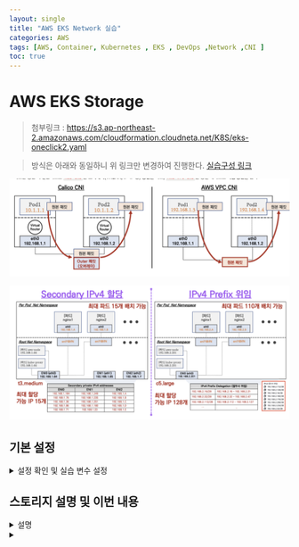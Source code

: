 ```yaml
---
layout: single
title: "AWS EKS Network 실습"
categories: AWS
tags: [AWS, Container, Kubernetes , EKS , DevOps ,Network ,CNI ]
toc: true
---
```



# AWS EKS  Storage
 > 첨부링크 : https://s3.ap-northeast-2.amazonaws.com/cloudformation.cloudneta.net/K8S/eks-oneclick2.yaml
 
 > 방식은 아래와 동일하니 위 링크만 변경하여 진행한다.
  [ 실습구성 링크 ](https://parkbeomsub.github.io/aws/AWS-EKS-%EC%84%A4%EC%B9%98(addon-AWS-CNI,-Core-DNS,-kube-proxy)/)



![구성](/Images/eks/eks_s1.png)

![구성](/Images/eks/eks_s2.png)



## 기본 설정

<details><summary>설정 확인 및 실습 변수 설정</summary>
```bash

# default 네임스페이스 적용
**kubectl ns default**

# EFS 확인 : AWS 관리콘솔 EFS 확인해보자
echo $EfsFsId
mount -t efs -o tls $EfsFsId:/ /mnt/myefs
**df -hT --type nfs4**

**echo "efs file test" > /mnt/myefs/memo.txt**
cat /mnt/myefs/memo.txt
rm -f /mnt/myefs/memo.txt

# 스토리지클래스 및 CSI 노드 확인
kubectl get sc
kubectl get sc gp2 -o yaml | yh
kubectl get csinodes

# 노드 정보 확인
kubectl get node --label-columns=node.kubernetes.io/instance-type,eks.amazonaws.com/capacityType,topology.kubernetes.io/zone
****eksctl get iamidentitymapping --cluster myeks
****
# 노드 IP 확인 및 PrivateIP 변수 지정
N1=$(kubectl get node --label-columns=topology.kubernetes.io/zone --selector=topology.kubernetes.io/zone=ap-northeast-2a -o jsonpath={.items[0].status.addresses[0].address})
N2=$(kubectl get node --label-columns=topology.kubernetes.io/zone --selector=topology.kubernetes.io/zone=ap-northeast-2b -o jsonpath={.items[0].status.addresses[0].address})
N3=$(kubectl get node --label-columns=topology.kubernetes.io/zone --selector=topology.kubernetes.io/zone=ap-northeast-2c -o jsonpath={.items[0].status.addresses[0].address})
echo "export N1=$N1" >> /etc/profile
echo "export N2=$N2" >> /etc/profile
echo "export N3=$N3" >> /etc/profile
echo $N1, $N2, $N3

# 노드 보안그룹 ID 확인
NGSGID=$(aws ec2 describe-security-groups --filters Name=group-name,Values=*ng1* --query "SecurityGroups[*].[GroupId]" --output text)
aws ec2 authorize-security-group-ingress --group-id $NGSGID --protocol '-1' --cidr 192.168.1.100/32

# 워커 노드 SSH 접속
for node in $N1 $N2 $N3; do ssh ec2-user@$node hostname; done
```

 AWS LB/ExternalDNS, kube-ops-view 설치

```bash
# AWS LB Controller
helm repo add eks https://aws.github.io/eks-charts
helm repo update
helm install aws-load-balancer-controller eks/aws-load-balancer-controller -n kube-system --set clusterName=$CLUSTER_NAME \
  --set serviceAccount.create=false --set serviceAccount.name=aws-load-balancer-controller

# ExternalDNS
MyDomain=<자신의 도메인>
**MyDomain=gasida.link**
MyDnzHostedZoneId=$(aws route53 list-hosted-zones-by-name --dns-name "${MyDomain}." --query "HostedZones[0].Id" --output text)
echo $MyDomain, $MyDnzHostedZoneId

curl -s -O https://raw.githubusercontent.com/gasida/PKOS/main/aews/**externaldns.yaml**
sed -i "s/0.13.4/0.14.0/g" externaldns.yaml
MyDomain=$MyDomain MyDnzHostedZoneId=$MyDnzHostedZoneId **envsubst** < **externaldns.yaml** | kubectl apply -f -

# kube-ops-view
helm repo add geek-cookbook https://geek-cookbook.github.io/charts/
helm install kube-ops-view geek-cookbook/kube-ops-view --version 1.2.2 --set env.TZ="Asia/Seoul" --namespace kube-system
kubectl patch svc -n kube-system kube-ops-view -p '{"spec":{"type":"LoadBalancer"}}'
kubectl **annotate** service kube-ops-view -n kube-system "external-dns.alpha.kubernetes.io/hostname=**kubeopsview**.$MyDomain"
echo -e "Kube Ops View URL = http://**kubeopsview**.$MyDomain:8080/#scale=1.5"

```


![구성](/Images/eks/eks_s3.png)
![구성](/Images/eks/eks_s4.png)


</details>










## 스토리지 설명 및 이번 내용
<details><summary>설명</summary>

> Pod는 삭제되거나 재생성되면 Volume이 없으면 기존에 있는 데이터들이 삭제된다.
> 삭제되지 말아야하는 데이터들을 유지하는 방법이 필요한데, 그 기술이 PV, PVC 객체를 사용하여 생성하는 방법이다.
> Worker Node에 Volume을 연결하면 해당 노드에서만 생성되어야하는 조건들이 있고, 이를 해결하는 방법과 다양한  AWS Instance 타입으로 극복하는 방법들을 알려드릴고합니다.
> 기본은 PV 생성 > PVC를 생성하여 Pod와 연동을 시키는데  PVC를 생성할 때 Storage Class을 넣게되면 PV까지 생성하게 되는데 이를 동적 프로비저닝이라 한다.

![구성](/Images/eks/eks_s14.png)
출처:  https://aws.amazon.com/ko/blogs/tech/persistent-storage-for-kubernetes/

> 



</details>







<details><summary></summary>


</details>